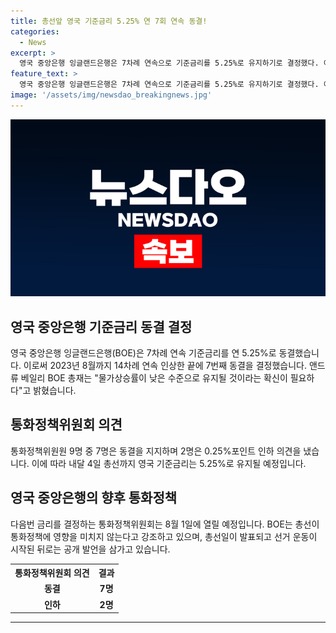 ```yaml
---
title: 총선앞 영국 기준금리 5.25% 연 7회 연속 동결!
categories:
  - News
excerpt: >
  영국 중앙은행 잉글랜드은행은 7차례 연속으로 기준금리를 5.25%로 유지하기로 결정했다. 이는 2021년 12월부터 2023년 8월까지 14차례에 걸쳐 인상한 후, 7차례 연속 동결된 것이다. 앤드루 베일리 BOE 총재는 물가 상승률이 목표 수준으로 돌아오는 것을 긍정적으로 평가하면서도 물가의 낮은 수준이 유지될 것을 우려했다. 또한, 잉글랜드은행은 총선이 통화정책에 영향을 미치지 않으며 공개 발언을 삼가고 있으며, 내달 4일 총선까지 기준금리는 5.25%로 유지될 예정이다.
feature_text: >
  영국 중앙은행 잉글랜드은행은 7차례 연속으로 기준금리를 5.25%로 유지하기로 결정했다. 이는 2021년 12월부터 2023년 8월까지 14차례에 걸쳐 인상한 후, 7차례 연속 동결된 것이다. 앤드루 베일리 BOE 총재는 물가 상승률이 목표 수준으로 돌아오는 것을 긍정적으로 평가하면서도 물가의 낮은 수준이 유지될 것을 우려했다. 또한, 잉글랜드은행은 총선이 통화정책에 영향을 미치지 않으며 공개 발언을 삼가고 있으며, 내달 4일 총선까지 기준금리는 5.25%로 유지될 예정이다.
image: '/assets/img/newsdao_breakingnews.jpg'
---
```


<p><img src="/assets/img/newsdao_breakingnews.jpg" alt="koreaapp 속보" /></p>

<h2 data-ke-size="size26">영국 중앙은행 기준금리 동결 결정</h2>

<p data-ke-size="size16">영국 중앙은행 잉글랜드은행(BOE)은 7차례 연속 기준금리를 연 5.25%로 동결했습니다. 이로써 2023년 8월까지 14차례 연속 인상한 끝에 7번째 동결을 결정했습니다. 앤드류 베일리 BOE 총재는 "물가상승률이 낮은 수준으로 유지될 것이라는 확신이 필요하다"고 밝혔습니다.</p>

<h2 data-ke-size="size26">통화정책위원회 의견</h2>

<p data-ke-size="size16">통화정책위원원 9명 중 7명은 동결을 지지하며 2명은 0.25%포인트 인하 의견을 냈습니다. 이에 따라 내달 4일 총선까지 영국 기준금리는 5.25%로 유지될 예정입니다.</p>

<h2 data-ke-size="size26">영국 중앙은행의 향후 통화정책</h2>

<p data-ke-size="size16">다음번 금리를 결정하는 통화정책위원회는 8월 1일에 열릴 예정입니다. BOE는 총선이 통화정책에 영향을 미치지 않는다고 강조하고 있으며, 총선일이 발표되고 선거 운동이 시작된 뒤로는 공개 발언을 삼가고 있습니다.</p>

<table>
    <tr>
        <th style="text-align: center;">통화정책위원회 의견</th>
        <th style="text-align: center;">결과</th>
    </tr>
    <tr>
        <td style="text-align: center; height: 17px;"><b>동결</b></td>
        <td style="text-align: center; height: 17px;"><b>7명</b></td>
    </tr>
    <tr>
        <td style="text-align: center; height: 17px;"><b>인하</b></td>
        <td style="text-align: center; height: 17px;"><b>2명</b></td>
    </tr>
</table>

<p><hr></p>


